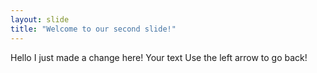 ```yaml
---
layout: slide
title: "Welcome to our second slide!"
---
```


Hello I just made a change here!
Your text
Use the left arrow to go back!
